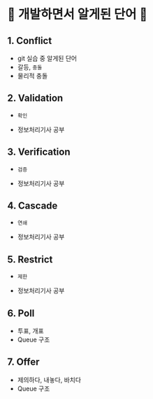 # 📝 개발하면서 알게된 단어 📝

## 1. Conflict

- git 실습 중 알게된 단어
- 갈등, `충돌`
- 물리적 충돌

## 2. Validation

- `확인`

- 정보처리기사 공부

## 3. Verification

- `검증`

- 정보처리기사 공부



## 4. Cascade

- `연쇄`

- 정보처리기사 공부



## 5. Restrict

- `제한`

- 정보처리기사 공부



## 6. Poll

- 투표, 개표
- Queue 구조



## 7. Offer

- 제의하다, 내놓다, 바치다
- Queue 구조
